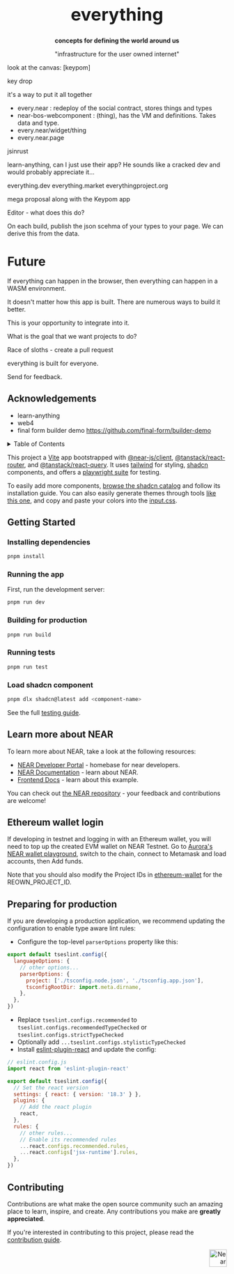 <!-- markdownlint-disable MD014 -->
<!-- markdownlint-disable MD033 -->
<!-- markdownlint-disable MD041 -->
<!-- markdownlint-disable MD029 -->

<div align="center">

<h1 style="font-size: 2.5rem; font-weight: bold;">everything</h1>

  <p>
    <strong>concepts for defining the world around us</strong>
  </p>

"infrastructure for the user owned internet"

</div>

look at the canvas: [keypom]

key drop

it's a way to put it all together

- every.near : redeploy of the social contract, stores things and types
- near-bos-webcomponent : (thing), has the VM and definitions. Takes data and type.
- every.near/widget/thing 
- every.near.page 


jsinrust

learn-anything, can I just use their app?
He sounds like a cracked dev and would probably appreciate it...

everything.dev
everything.market
everythingproject.org

mega proposal along with the Keypom app


Editor - what does this do?

On each build, publish the json scehma of your types to your page. We can derive this from the data.

# Future

If everything can happen in the browser,
then everything can happen in a WASM environment.

It doesn't matter how this app is built. There are numerous ways to build it better.

This is your opportunity to integrate into it.

What is the goal that we want projects to do?

Race of sloths - create a pull request

everything is built for everyone.

Send for feedback.

## Acknowledgements

- learn-anything
- web4
- final form builder demo https://github.com/final-form/builder-demo

<details>
  <summary>Table of Contents</summary>

- [Getting Started](#getting-started)
  - [Installing dependencies](#installing-dependencies)
  - [Running the app](#running-the-app)
  - [Building for production](#building-for-production)
  - [Running tests](#running-tests)
- [Learn more about NEAR](#learn-more-about-near)
- [Ethereum wallet login](#ethereum-wallet-login)
- [Preparing for production](#preparing-for-production)
- [Contributing](#contributing)

</details>

This project a [Vite](https://vitejs.dev/) app bootstrapped with [@near-js/client](https://github.com/near/near-api-js/tree/master/packages/client), [@tanstack/react-router](https://tanstack.com/router/latest), and [@tanstack/react-query](https://tanstack.com/query/latest). It uses [tailwind](https://tailwindcss.com/docs/installation) for styling, [shadcn](https://ui.shadcn.com/) components, and offers a [playwright suite](https://playwright.dev/) for testing.

To easily add more components, [browse the shadcn catalog](https://ui.shadcn.com/docs/components/button) and follow its installation guide. You can also easily generate themes through tools [like this one](https://zippystarter.com/tools/shadcn-ui-theme-generator), and copy and paste your colors into the [input.css](./src/input.css).

## Getting Started

### Installing dependencies

```bash
pnpm install
```

### Running the app

First, run the development server:

```bash
pnpm run dev
```

### Building for production

```bash
pnpm run build
```

### Running tests

```bash
pnpm run test
```

### Load shadcn component

```bash
pnpm dlx shadcn@latest add <component-name>
```

See the full [testing guide](./playwright-tests/README.md).

## Learn more about NEAR

To learn more about NEAR, take a look at the following resources:

- [NEAR Developer Portal](https://dev.near.org/) - homebase for near developers.
- [NEAR Documentation](https://docs.near.org) - learn about NEAR.
- [Frontend Docs](https://docs.near.org/build/web3-apps/quickstart) - learn about this example.

You can check out [the NEAR repository](https://github.com/near) - your feedback and contributions are welcome!

## Ethereum wallet login

If developing in testnet and logging in with an Ethereum wallet, you will need to top up the created EVM wallet on NEAR Testnet.
Go to [Aurora's NEAR wallet playground](https://near-wallet-playground.testnet.aurora.dev/), switch to the chain, connect to Metamask and load accounts, then Add funds.

Note that you should also modify the Project IDs in [ethereum-wallet](./src/wallets/ethereum-wallet.ts) for the REOWN_PROJECT_ID.

## Preparing for production

If you are developing a production application, we recommend updating the configuration to enable type aware lint rules:

- Configure the top-level `parserOptions` property like this:

```js
export default tseslint.config({
  languageOptions: {
    // other options...
    parserOptions: {
      project: ['./tsconfig.node.json', './tsconfig.app.json'],
      tsconfigRootDir: import.meta.dirname,
    },
  },
})
```

- Replace `tseslint.configs.recommended` to `tseslint.configs.recommendedTypeChecked` or `tseslint.configs.strictTypeChecked`
- Optionally add `...tseslint.configs.stylisticTypeChecked`
- Install [eslint-plugin-react](https://github.com/jsx-eslint/eslint-plugin-react) and update the config:

```js
// eslint.config.js
import react from 'eslint-plugin-react'

export default tseslint.config({
  // Set the react version
  settings: { react: { version: '18.3' } },
  plugins: {
    // Add the react plugin
    react,
  },
  rules: {
    // other rules...
    // Enable its recommended rules
    ...react.configs.recommended.rules,
    ...react.configs['jsx-runtime'].rules,
  },
})
```

## Contributing

Contributions are what make the open source community such an amazing place to learn, inspire, and create. Any contributions you make are **greatly appreciated**.

If you're interested in contributing to this project, please read the [contribution guide](./CONTRIBUTING).

<div align="right">
<a href="https://nearbuilders.org" target="_blank">
<img
  src="https://builders.mypinata.cloud/ipfs/QmWt1Nm47rypXFEamgeuadkvZendaUvAkcgJ3vtYf1rBFj"
  alt="Near Builders"
  height="40"
/>
</a>
</div>
